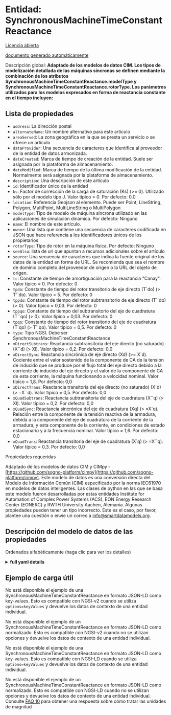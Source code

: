 Entidad: SynchronousMachineTimeConstantReactance  
================================================  
[Licencia abierta](https://github.com/smart-data-models//dataModel.EnergyCIM/blob/master/SynchronousMachineTimeConstantReactance/LICENSE.md)  
[documento generado automáticamente](https://docs.google.com/presentation/d/e/2PACX-1vTs-Ng5dIAwkg91oTTUdt8ua7woBXhPnwavZ0FxgR8BsAI_Ek3C5q97Nd94HS8KhP-r_quD4H0fgyt3/pub?start=false&loop=false&delayms=3000#slide=id.gb715ace035_0_60)  
Descripción global: **Adaptado de los modelos de datos CIM. Los tipos de modelización detallada de las máquinas síncronas se definen mediante la combinación de los atributos SynchronousMachineTimeConstantReactance.modelType y SynchronousMachineTimeConstantReactance.rotorType.     Los parámetros utilizados para los modelos expresados en forma de reactancia constante en el tiempo incluyen:**  

## Lista de propiedades  

- `address`: La dirección postal  - `alternateName`: Un nombre alternativo para este artículo  - `areaServed`: La zona geográfica en la que se presta un servicio o se ofrece un artículo  - `dataProvider`: Una secuencia de caracteres que identifica al proveedor de la entidad de datos armonizada.  - `dateCreated`: Marca de tiempo de creación de la entidad. Suele ser asignada por la plataforma de almacenamiento.  - `dateModified`: Marca de tiempo de la última modificación de la entidad. Normalmente será asignada por la plataforma de almacenamiento.  - `description`: Una descripción de este artículo  - `id`: Identificador único de la entidad  - `ks`: Factor de corrección de la carga de saturación (Ks) (>= 0).  Utilizado sólo por el modelo tipo J.  Valor típico = 0. Por defecto: 0.0  - `location`: Referencia Geojson al elemento. Puede ser Point, LineString, Polygon, MultiPoint, MultiLineString o MultiPolygon  - `modelType`: Tipo de modelo de máquina síncrona utilizado en las aplicaciones de simulación dinámica. Por defecto: Ninguno  - `name`: El nombre de este artículo.  - `owner`: Una lista que contiene una secuencia de caracteres codificada en JSON que hace referencia a los identificadores únicos de los propietarios  - `rotorType`: Tipo de rotor en la máquina física. Por defecto: Ninguno  - `seeAlso`: lista de uri que apuntan a recursos adicionales sobre el artículo  - `source`: Una secuencia de caracteres que indica la fuente original de los datos de la entidad en forma de URL. Se recomienda que sea el nombre de dominio completo del proveedor de origen o la URL del objeto de origen.  - `tc`: Constante de tiempo de amortiguación para la reactancia "Canay".  Valor típico = 0. Por defecto: 0  - `tpdo`: Constante de tiempo del rotor transitorio de eje directo (T`do) (> T``do).  Valor típico = 5. Por defecto: 0  - `tppdo`: Constante de tiempo del rotor subtransitorio de eje directo (T``do) (> 0).  Valor típico = 0,03. Por defecto: 0  - `tppqo`: Constante de tiempo del subtransitorio del eje de cuadratura (T``qo) (> 0). Valor típico = 0,03. Por defecto: 0  - `tpqo`: Constante de tiempo del rotor transitorio del eje de cuadratura (T`qo) (> T``qo). Valor típico = 0,5. Por defecto: 0  - `type`: Tipo NGSI. Debe ser SynchronousMachineTimeConstantReactance  - `xDirectSubtrans`: Reactancia subtransitoria del eje directo (no saturado) (X``d) (> Xl).  Valor típico = 0,2. Por defecto: 0,0  - `xDirectSync`: Reactancia sincrónica de eje directo (Xd) (>= X`d). Cociente entre el valor sostenido de la componente de CA de la tensión de inducido que se produce por el flujo total del eje directo debido a la corriente de inducido del eje directo y el valor de la componente de CA de esta corriente, la máquina funcionando a velocidad nominal. Valor típico = 1,8. Por defecto: 0,0  - `xDirectTrans`: Reactancia transitoria del eje directo (no saturado) (X`d) (> =X``d).  Valor típico = 0,5. Por defecto: 0,0  - `xQuadSubtrans`: Reactancia subtransitoria del eje de cuadratura (X``q) (> Xl).  Valor típico = 0,2. Por defecto: 0,0  - `xQuadSync`: Reactancia sincrónica del eje de cuadratura (Xq) (> =X`q). Relación entre la componente de la tensión reactiva de la armadura, debida a la componente del eje de cuadratura de la corriente de la armadura, y esta componente de la corriente, en condiciones de estado estacionario y a la frecuencia nominal.  Valor típico = 1,6. Por defecto: 0,0  - `xQuadTrans`: Reactancia transitoria del eje de cuadratura (X`q) (> =X``q).  Valor típico = 0,3. Por defecto: 0,0    
Propiedades requeridas  
Adaptado de los modelos de datos CIM y CIMpy - [https://github.com/sogno-platform/cimpy](https://github.com/sogno-platform/cimpy). Este modelo de datos es una conversión directa del Modelo de Información Común (CIM) especificado por la norma IEC61970 en modelos de datos inteligentes. Las clases de python en las que se basa este modelo fueron desarrolladas por estas entidades Institute for Automation of Complex Power Systems (ACS), EON Energy Research Center (EONERC) y RWTH University Aachen, Alemania. Algunas propiedades pueden tener un tipo incorrecto. Este es el caso, por favor, plantee una cuestión o envíe un correo a info@smartdatamodels.org.  
## Descripción del modelo de datos de las propiedades  
Ordenados alfabéticamente (haga clic para ver los detalles)  
<details><summary><strong>full yaml details</strong></summary>    
```yaml  
SynchronousMachineTimeConstantReactance:    
  description: 'Adapted from CIM data models. Synchronous machine detailed modelling types are defined by the combination of the attributes SynchronousMachineTimeConstantReactance.modelType and SynchronousMachineTimeConstantReactance.rotorType.     The parameters used for models expressed in time constant reactance form include:'    
  properties:    
    address:    
      description: 'The mailing address'    
      properties:    
        addressCountry:    
          description: 'Property. The country. For example, Spain. Model:''https://schema.org/addressCountry'''    
          type: string    
        addressLocality:    
          description: 'Property. The locality in which the street address is, and which is in the region. Model:''https://schema.org/addressLocality'''    
          type: string    
        addressRegion:    
          description: 'Property. The region in which the locality is, and which is in the country. Model:''https://schema.org/addressRegion'''    
          type: string    
        postOfficeBoxNumber:    
          description: 'Property. The post office box number for PO box addresses. For example, 03578. Model:''https://schema.org/postOfficeBoxNumber'''    
          type: string    
        postalCode:    
          description: 'Property. The postal code. For example, 24004. Model:''https://schema.org/https://schema.org/postalCode'''    
          type: string    
        streetAddress:    
          description: 'Property. The street address. Model:''https://schema.org/streetAddress'''    
          type: string    
      type: Property    
      x-ngsi:    
        model: https://schema.org/address    
    alternateName:    
      description: 'An alternative name for this item'    
      type: Property    
    areaServed:    
      description: 'The geographic area where a service or offered item is provided'    
      type: Property    
      x-ngsi:    
        model: https://schema.org/Text    
    dataProvider:    
      description: 'A sequence of characters identifying the provider of the harmonised data entity.'    
      type: Property    
    dateCreated:    
      description: 'Entity creation timestamp. This will usually be allocated by the storage platform.'    
      format: date-time    
      type: Property    
    dateModified:    
      description: 'Timestamp of the last modification of the entity. This will usually be allocated by the storage platform.'    
      format: date-time    
      type: Property    
    description:    
      description: 'A description of this item'    
      type: Property    
    id:    
      anyOf: &synchronousmachinetimeconstantreactance_-_properties_-_owner_-_items_-_anyof    
        - description: 'Property. Identifier format of any NGSI entity'    
          maxLength: 256    
          minLength: 1    
          pattern: ^[\w\-\.\{\}\$\+\*\[\]`|~^@!,:\\]+$    
          type: string    
        - description: 'Property. Identifier format of any NGSI entity'    
          format: uri    
          type: string    
      description: 'Unique identifier of the entity'    
      type: Property    
    ks:    
      description: 'Saturation loading correction factor (Ks) (>= 0).  Used only by Type J model.  Typical Value = 0. Default: 0.0'    
      type: number    
      x-ngsi:    
        model: https://schema.org/Number    
    location:    
      description: 'Geojson reference to the item. It can be Point, LineString, Polygon, MultiPoint, MultiLineString or MultiPolygon'    
      oneOf:    
        - description: 'Geoproperty. Geojson reference to the item. Point'    
          properties:    
            bbox:    
              items:    
                type: number    
              minItems: 4    
              type: array    
            coordinates:    
              items:    
                type: number    
              minItems: 2    
              type: array    
            type:    
              enum:    
                - Point    
              type: string    
          required:    
            - type    
            - coordinates    
          title: 'GeoJSON Point'    
          type: object    
        - description: 'Geoproperty. Geojson reference to the item. LineString'    
          properties:    
            bbox:    
              items:    
                type: number    
              minItems: 4    
              type: array    
            coordinates:    
              items:    
                items:    
                  type: number    
                minItems: 2    
                type: array    
              minItems: 2    
              type: array    
            type:    
              enum:    
                - LineString    
              type: string    
          required:    
            - type    
            - coordinates    
          title: 'GeoJSON LineString'    
          type: object    
        - description: 'Geoproperty. Geojson reference to the item. Polygon'    
          properties:    
            bbox:    
              items:    
                type: number    
              minItems: 4    
              type: array    
            coordinates:    
              items:    
                items:    
                  items:    
                    type: number    
                  minItems: 2    
                  type: array    
                minItems: 4    
                type: array    
              type: array    
            type:    
              enum:    
                - Polygon    
              type: string    
          required:    
            - type    
            - coordinates    
          title: 'GeoJSON Polygon'    
          type: object    
        - description: 'Geoproperty. Geojson reference to the item. MultiPoint'    
          properties:    
            bbox:    
              items:    
                type: number    
              minItems: 4    
              type: array    
            coordinates:    
              items:    
                items:    
                  type: number    
                minItems: 2    
                type: array    
              type: array    
            type:    
              enum:    
                - MultiPoint    
              type: string    
          required:    
            - type    
            - coordinates    
          title: 'GeoJSON MultiPoint'    
          type: object    
        - description: 'Geoproperty. Geojson reference to the item. MultiLineString'    
          properties:    
            bbox:    
              items:    
                type: number    
              minItems: 4    
              type: array    
            coordinates:    
              items:    
                items:    
                  items:    
                    type: number    
                  minItems: 2    
                  type: array    
                minItems: 2    
                type: array    
              type: array    
            type:    
              enum:    
                - MultiLineString    
              type: string    
          required:    
            - type    
            - coordinates    
          title: 'GeoJSON MultiLineString'    
          type: object    
        - description: 'Geoproperty. Geojson reference to the item. MultiLineString'    
          properties:    
            bbox:    
              items:    
                type: number    
              minItems: 4    
              type: array    
            coordinates:    
              items:    
                items:    
                  items:    
                    items:    
                      type: number    
                    minItems: 2    
                    type: array    
                  minItems: 4    
                  type: array    
                type: array    
              type: array    
            type:    
              enum:    
                - MultiPolygon    
              type: string    
          required:    
            - type    
            - coordinates    
          title: 'GeoJSON MultiPolygon'    
          type: object    
      type: Geoproperty    
    modelType:    
      description: 'Type of synchronous machine model used in Dynamic simulation applications. Default: None'    
      type: number    
      x-ngsi:    
        model: https://schema.org/Number    
    name:    
      description: 'The name of this item.'    
      type: Property    
    owner:    
      description: 'A List containing a JSON encoded sequence of characters referencing the unique Ids of the owner(s)'    
      items:    
        anyOf: *synchronousmachinetimeconstantreactance_-_properties_-_owner_-_items_-_anyof    
        description: 'Property. Unique identifier of the entity'    
      type: Property    
    rotorType:    
      description: 'Type of rotor on physical machine. Default: None'    
      type: number    
      x-ngsi:    
        model: https://schema.org/Number    
    seeAlso:    
      description: 'list of uri pointing to additional resources about the item'    
      oneOf:    
        - items:    
            format: uri    
            type: string    
          minItems: 1    
          type: array    
        - format: uri    
          type: string    
      type: Property    
    source:    
      description: 'A sequence of characters giving the original source of the entity data as a URL. Recommended to be the fully qualified domain name of the source provider, or the URL to the source object.'    
      type: Property    
    tc:    
      description: 'Damping time constant for `Canay` reactance.  Typical Value = 0. Default: 0'    
      type: number    
      x-ngsi:    
        model: https://schema.org/Number    
    tpdo:    
      description: 'Direct-axis transient rotor time constant (T`do) (> T``do).  Typical Value = 5. Default: 0'    
      type: number    
      x-ngsi:    
        model: https://schema.org/Number    
    tppdo:    
      description: 'Direct-axis subtransient rotor time constant (T``do) (> 0).  Typical Value = 0.03. Default: 0'    
      type: number    
      x-ngsi:    
        model: https://schema.org/Number    
    tppqo:    
      description: 'Quadrature-axis subtransient rotor time constant (T``qo) (> 0). Typical Value = 0.03. Default: 0'    
      type: number    
      x-ngsi:    
        model: https://schema.org/Number    
    tpqo:    
      description: 'Quadrature-axis transient rotor time constant (T`qo) (> T``qo). Typical Value = 0.5. Default: 0'    
      type: number    
      x-ngsi:    
        model: https://schema.org/Number    
    type:    
      description: 'NGSI type. It has to be SynchronousMachineTimeConstantReactance'    
      enum:    
        - SynchronousMachineTimeConstantReactance    
      type: Property    
    xDirectSubtrans:    
      description: 'Direct-axis subtransient reactance (unsaturated) (X``d) (> Xl).  Typical Value = 0.2. Default: 0.0'    
      type: number    
      x-ngsi:    
        model: https://schema.org/Number    
    xDirectSync:    
      description: 'Direct-axis synchronous reactance (Xd) (>= X`d). The quotient of a sustained value of that AC component of armature voltage that is produced by the total direct-axis flux due to direct-axis armature current and the value of the AC component of this current, the machine running at rated speed. Typical Value = 1.8. Default: 0.0'    
      type: number    
      x-ngsi:    
        model: https://schema.org/Number    
    xDirectTrans:    
      description: 'Direct-axis transient reactance (unsaturated) (X`d) (> =X``d).  Typical Value = 0.5. Default: 0.0'    
      type: number    
      x-ngsi:    
        model: https://schema.org/Number    
    xQuadSubtrans:    
      description: 'Quadrature-axis subtransient reactance (X``q) (> Xl).  Typical Value = 0.2. Default: 0.0'    
      type: number    
      x-ngsi:    
        model: https://schema.org/Number    
    xQuadSync:    
      description: 'Quadrature-axis synchronous reactance (Xq) (> =X`q). The ratio of the component of reactive armature voltage, due to the quadrature-axis component of armature current, to this component of current, under steady state conditions and at rated frequency.  Typical Value = 1.6. Default: 0.0'    
      type: number    
      x-ngsi:    
        model: https://schema.org/Number    
    xQuadTrans:    
      description: 'Quadrature-axis transient reactance (X`q) (> =X``q).  Typical Value = 0.3. Default: 0.0'    
      type: number    
      x-ngsi:    
        model: https://schema.org/Number    
  required: []    
  type: object    
```  
</details>    
## Ejemplo de carga útil  
No está disponible el ejemplo de una SynchronousMachineTimeConstantReactance en formato JSON-LD como key-values. Esto es compatible con NGSI-v2 cuando se utiliza `options=keyValues` y devuelve los datos de contexto de una entidad individual.  
No está disponible el ejemplo de un SynchronousMachineTimeConstantReactance en formato JSON-LD como normalizado. Esto es compatible con NGSI-v2 cuando no se utilizan opciones y devuelve los datos de contexto de una entidad individual.  
No está disponible el ejemplo de una SynchronousMachineTimeConstantReactance en formato JSON-LD como key-values. Esto es compatible con NGSI-LD cuando se utiliza `options=keyValues` y devuelve los datos de contexto de una entidad individual.  
No está disponible el ejemplo de un SynchronousMachineTimeConstantReactance en formato JSON-LD como normalizado. Esto es compatible con NGSI-LD cuando no se utilizan opciones y devuelve los datos de contexto de una entidad individual.  
Consulte [FAQ 10](https://smartdatamodels.org/index.php/faqs/) para obtener una respuesta sobre cómo tratar las unidades de magnitud